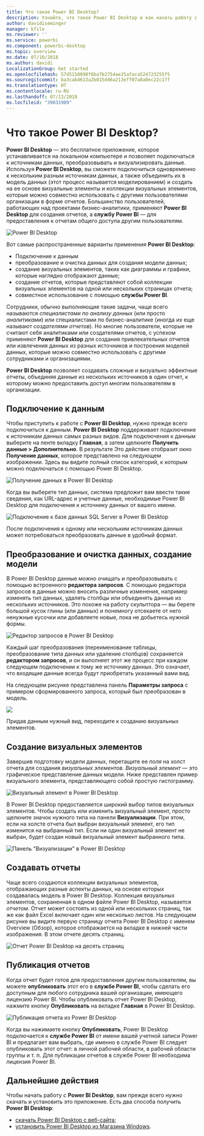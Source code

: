 ```yaml
---
title: Что такое Power BI Desktop?
description: Узнайте, что такое Power BI Desktop и как начать работу с этим приложением
author: davidiseminger
manager: kfile
ms.reviewer: ''
ms.service: powerbi
ms.component: powerbi-desktop
ms.topic: overview
ms.date: 07/10/2018
ms.author: davidi
LocalizationGroup: Get started
ms.openlocfilehash: 57d5158098f6ba7b2754ae25afaca524723255f5
ms.sourcegitcommit: ba3cab4613a2b815d46a213eff07a8a8ec22c17f
ms.translationtype: HT
ms.contentlocale: ru-RU
ms.lasthandoff: 07/13/2018
ms.locfileid: "39031909"
---
```

# <a name="what-is-power-bi-desktop"></a>Что такое Power BI Desktop?

**Power BI Desktop** — это бесплатное приложение, которое устанавливается на локальном компьютере и позволяет подключаться к источникам данных, преобразовывать и визуализировать данные. Используя **Power BI Desktop**, вы сможете подключиться одновременно к нескольким разным источникам данных, а также объединить их в модель данных (этот процесс называется моделированием) и создать на ее основе визуальные элементы и коллекции визуальных элементов, которые можно совместно использовать с другими пользователями организации в форме отчетов. Большинство пользователей, работающих над проектами бизнес-аналитики, применяют **Power BI Desktop** для создания отчетов, а **службу Power BI** — для предоставления к отчетам общего доступа другим пользователям.

![Power BI Desktop](media/desktop-what-is-desktop/what-is-desktop_01.png)

Вот самые распространенные варианты применения **Power BI Desktop**:

* Подключение к данным
* преобразование и очистка данных для создания модели данных;
* создание визуальных элементов, таких как диаграммы и графики, которые наглядно отображают данные;
* создание отчетов, которые представляют собой коллекции визуальных элементов на одной или нескольких страницах отчета;
* совместное использование с помощью **службы Power BI**.

Сотрудники, обычно выполняющие такие задачи, чаще всего называются *специалистами по анализу данных*  (или просто *аналитиками*) или специалистами по бизнес-аналитике (иногда их еще называют *создателями отчетов*). Но многие пользователи, которые не считают себя аналитиками или создателями отчетов, с успехом применяют **Power BI Desktop** для создания привлекательных отчетов или извлечения данных из разных источников и построения моделей данных, которые можно совместно использовать с другими сотрудниками и организациями.

**Power BI Desktop** позволяет создавать сложные и визуально эффектные отчеты, объединяя данные из нескольких источников в один отчет, к которому можно предоставить доступ многим пользователям в организации. 

## <a name="connect-to-data"></a>Подключение к данным
Чтобы приступить к работе с **Power BI Desktop**, нужно прежде всего подключиться к данным. **Power BI Desktop** поддерживает подключение к источникам данных самых разных видов. Для подключения к данным выберите на ленте вкладку **Главная**, а затем щелкните **Получить данные > Дополнительно**. В результате Это действие отобразит окно **Получение данных**, которое представлено на следующем изображении. Здесь вы видите полный список категорий, к которым можно подключаться с помощью Power BI Desktop.

![Получение данных в Power BI Desktop](media/desktop-what-is-desktop/what-is-desktop_02.png)

Когда вы выберете тип данных, система предложит вам ввести такие сведения, как URL-адрес и учетные данные, необходимые Power BI Desktop для подключения к источнику данных от вашего имени.

![Подключение к базе данных SQL Server в Power BI Desktop](media/desktop-what-is-desktop/what-is-desktop_03.png)

После подключения к одному или нескольким источникам данных может потребоваться преобразовать данные в удобный формат.

## <a name="transform-and-clean-data-create-a-model"></a>Преобразование и очистка данных, создание модели

В Power BI Desktop данные можно очищать и преобразовывать с помощью встроенного **редактора запросов**. С помощью редактора запросов в данные можно вносить различные изменения, например изменять тип данных, удалять столбцы или объединять данные из нескольких источников. Это похоже на работу скульптора — вы берете большой кусок глины (или данных) и понемногу отсекаете от него ненужные кусочки или добавляете новые, пока не добьетесь нужной формы. 

![Редактор запросов в Power BI Desktop](media/desktop-getting-started/designer_gsg_editquery.png)

Каждый шаг преобразования (переименование таблицы, преобразование типа данных или удаление столбцов) сохраняется **редактором запросов**, и он выполняет этот же процесс при каждом следующем подключении к тому же источнику данных. Это означает, что входящие данные всегда будут приобретать указанный вами вид.

На следующем рисунке представлена панель **Параметры запроса** с примером сформированного запроса, который был преобразован в модель.

 ![](media/desktop-getting-started/shapecombine_querysettingsfinished.png)

Придав данным нужный вид, переходите к созданию визуальных элементов. 

## <a name="create-visuals"></a>Создание визуальных элементов 

Завершив подготовку модели данных, перетащите ее *поля* на холст отчета для создания *визуальных элементов*. *Визуальный элемент* — это графическое представление данных модели. Ниже представлен пример визуального элемента, представляющего собой простую гистограмму. 

![Визуальный элемент в Power BI Desktop](media/desktop-what-is-desktop/what-is-desktop_04.png)

В Power BI Desktop предоставляется широкий выбор типов визуальных элементов. Чтобы создать или изменить визуальный элемент, просто щелкните значок нужного типа на панели **Визуализации**. При этом, если на холсте отчета был выбран визуальный элемент, его тип изменится на выбранный тип. Если ни один визуальный элемент не выбран, будет создан новый визуальный элемент выбранного типа.

![Панель "Визуализации" в Power BI Desktop](media/desktop-what-is-desktop/what-is-desktop_05.png)

## <a name="create-reports"></a>Создавать отчеты

Чаще всего создаются коллекции визуальных элементов, отображающих разные аспекты данных, на основе которых создавалась модель в Power BI Desktop. Коллекция визуальных элементов, сохраненная в одном файле Power BI Desktop, называется *отчетом*. Отчет может состоять из одной или нескольких страниц, так же как файл Excel включает один или несколько листов. На следующем рисунке вы видите первую страницу отчета Power BI Desktop с именем Overview (Обзор), которое отображается на вкладке в нижней части изображения. В этом отчете десять страниц.

![Отчет Power BI Desktop на десять страниц](media/desktop-what-is-desktop/what-is-desktop_01.png)

## <a name="share-reports"></a>Публикация отчетов

Когда отчет будет готов для предоставления другим пользователям, вы можете **опубликовать** этот его в **службе Power BI**, чтобы сделать его доступным для любого сотрудника вашей организации, имеющего лицензию Power BI. Чтобы опубликовать отчет Power BI Desktop, нажмите кнопку **Опубликовать** на вкладке **Главная** в Power BI Desktop.

![Публикация отчета из Power BI Desktop](media/desktop-what-is-desktop/what-is-desktop_06.png)

Когда вы нажимаете кнопку **Опубликовать**, Power BI Desktop подключается к **службе Power BI** от имени вашей учетной записи Power BI и предлагает вам выбрать, где именно в службе Power BI следует опубликовать этот отчет: в личной рабочей области, в рабочей области группы и т. п. Для публикации отчетов в службе Power BI необходима лицензия Power BI.


## <a name="next-steps"></a>Дальнейшие действия

Чтобы начать работу с **Power BI Desktop**, вам прежде всего нужно скачать и установить это приложение. Есть два способа получить **Power BI Desktop**:

* [скачать Power BI Desktop с веб-сайта](desktop-get-the-desktop.md);
* [установить Power BI Desktop из Магазина Windows](http://aka.ms/pbidesktopstore).
